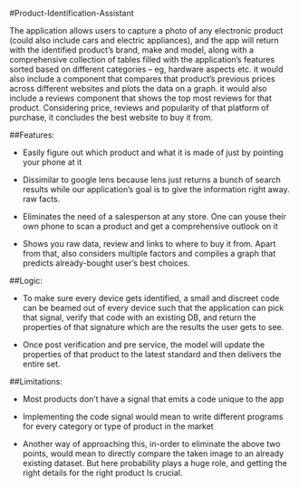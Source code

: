 #Product-Identification-Assistant

The application allows users to capture a photo of any electronic product (could also include cars and electric appliances), and the app will return with the identified product’s brand, make and model, along with a comprehensive collection of tables filled with the application’s features sorted based on different categories – eg, hardware aspects etc. it would also include a component that compares that product’s previous prices across different websites and plots the data on a graph. it would also include a reviews component that shows the top most reviews for that product. Considering price, reviews and popularity of that platform of purchase, it concludes the best website to buy it from.

##Features:

- Easily figure out which product and what it is made of just by pointing your phone at it

- Dissimilar to google lens because lens just returns a bunch of search results while our
application’s goal is to give the information right away. raw facts.

- Eliminates the need of a salesperson at any store. One can youse their own phone to scan a
product and get a comprehensive outlook on it

- Shows you raw data, review and links to where to buy it from. Apart from that, also considers
multiple factors and compiles a graph that predicts already-bought user’s best choices.

##Logic:

- To make sure every device gets identified, a small and discreet code can be beamed out of
every device such that the application can pick that signal, verify that code with an existing
DB, and return the properties of that signature which are the results the user gets to see.

- Once post verification and pre service, the model will update the properties of that product to
the latest standard and then delivers the entire set.

##Limitations:

- Most products don’t have a signal that emits a code unique to the app

- Implementing the code signal would mean to write different programs for every category or
type of product in the market

- Another way of approaching this, in-order to eliminate the above two points, would mean to
directly compare the taken image to an already existing dataset. But here probability plays a huge role, and getting the right details for the right product Is crucial.
